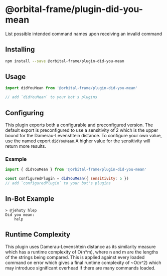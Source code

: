 # @orbital-frame/plugin-did-you-mean
List possible intended command names upon receiving an invalid command

## Installing
```sh
npm install --save @orbital-frame/plugin-did-you-mean
```

## Usage
```js
import didYouMean from '@orbital-frame/plugin-did-you-mean'

// add `didYouMean` to your bot's plugins
```

## Configuring
This plugin exports both a configurable and preconfigured version. The default
export is preconfigured to use a sensitivity of 2 which is the upper bound for
the Damerau-Levenshtein distance. To configure your own value, use the named
export `didYouMean`.A higher value for the sensitivity will return
more results.

### Example
```js
import { didYouMean } from '@orbital-frame/plugin-did-you-mean'

const configuredPlugin = didYouMean({ sensitivity: 5 })
// add `configuredPlugin` to your bot's plugins
```

## In-Bot Example
```
> @jehuty hlep
Did you mean:
    help
```

## Runtime Complexity
This plugin uses Damerau-Levenshtein distance as its similarity measure which
has a runtime complexity of O(n*m), where n and m are the lengths of the strings
being compared. This is applied against every loaded command on error which
gives a final runtime complexity of ~O(n^2) which may introduce significant
overhead if there are many commands loaded.
